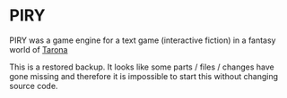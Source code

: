 # PIRY

PIRY was a game engine for a text game (interactive fiction) in a fantasy world of [Tarona](https://github.com/sprkweb/tarona)

This is a restored backup. It looks like some parts / files / changes have gone missing and
therefore it is impossible to start this without changing source code.
